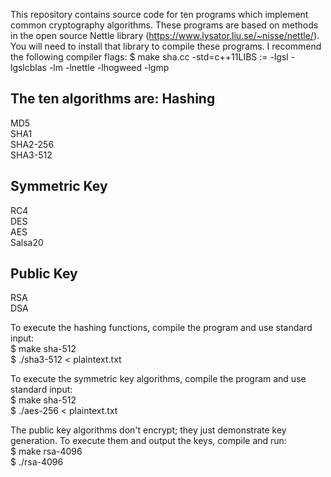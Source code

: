 This repository contains source code for ten programs which implement common cryptography algorithms. These programs are based on methods in the open source Nettle library (https://www.lysator.liu.se/~nisse/nettle/). You will need to install that library to compile these programs. I recommend the following compiler flags:
$ make sha.cc -std=c++11LIBS	:= -lgsl -lgslcblas -lm -lnettle -lhogweed -lgmp

The ten algorithms are:
Hashing  
-------  
MD5  
SHA1  
SHA2-256  
SHA3-512  

Symmetric Key  
-------------  
RC4  
DES  
AES  
Salsa20  

Public Key  
----------  
RSA  
DSA  

To execute the hashing functions, compile the program and use standard input:  
$ make sha-512  
$ ./sha3-512 < plaintext.txt  

To execute the symmetric key algorithms, compile the program and use standard input:  
$ make sha-512  
$ ./aes-256 < plaintext.txt  

The public key algorithms don't encrypt; they just demonstrate key generation. To execute them and output the keys, compile and run:  
$ make rsa-4096  
$ ./rsa-4096  
